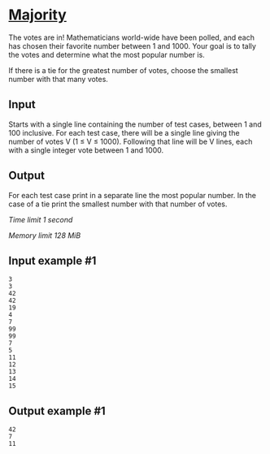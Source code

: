 # [Majority](https://www.e-olymp.com/en/contests/9290/problems/80892)

The votes are in! Mathematicians world-wide have been polled, and each has chosen their favorite number between 1 and 1000. Your goal is to tally the votes and determine what the most popular number is.

If there is a tie for the greatest number of votes, choose the smallest number with that many votes.

## Input

Starts with a single line containing the number of test cases, between 1 and 100 inclusive. For each test case, there will be a single line giving the number of votes V (1 ≤ V ≤ 1000). Following that line will be V lines, each with a single integer vote between 1 and 1000.

## Output

For each test case print in a separate line the most popular number. In the case of a tie print the smallest number with that number of votes.

_Time limit 1 second_

_Memory limit 128 MiB_

## Input example #1
```
3
3
42
42
19
4
7
99
99
7
5
11
12
13
14
15
```

## Output example #1
```
42
7
11
```
